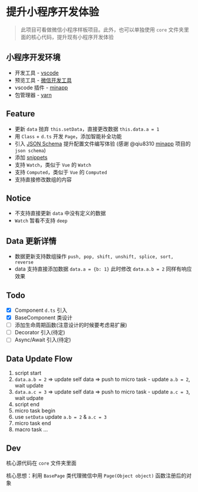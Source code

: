 # 提升小程序开发体验

> 此项目可看做微信小程序样板项目。此外，也可以单独使用 `core` 文件夹里面的核心代码，提升现有小程序开发体验

## 小程序开发环境

- 开发工具 - [vscode](https://code.visualstudio.com/)
- 预览工具 - [微信开发工具](https://developers.weixin.qq.com/miniprogram/dev/devtools/download.html)
- vscode 插件 - [minapp](https://marketplace.visualstudio.com/items?itemName=qiu8310.minapp-vscode)
- 包管理器 - [yarn](https://yarnpkg.com)

## Feature

- 更新 `data` 抛弃 `this.setData`，直接更改数据 `this.data.a = 1`
- 用 `Class` + `d.ts` 开发 `Page`，添加智能补全功能
- 引入 [JSON Schema](.vscode/settings.json#json-schema) 提升配置文件编写体验 (感谢 @qiu8310  [minapp](https://github.com/qiu8310/minapp) 项目的 `json schema`)
- 添加 [snippets](.vscode/mp.code-snippets)
- 支持 `Watch`，类似于 `Vue` 的 `Watch`
- 支持 `Computed`，类似于 `Vue` 的 `Computed`
- 支持直接修改数组的内容

## Notice

- 不支持直接更新 `data` 中没有定义的数据
- `Watch` 暂看不支持 `deep`

## Data 更新详情

- 数据更新支持数组操作 `push, pop, shift, unshift, splice, sort, reverse`
- data 支持直接添加数据 `data.a = {b: 1}` 此时修改 `data.a.b = 2` 同样有响应效果

## Todo

- [x] Component `d.ts` 引入
- [x] BaseComponent 类设计
- [ ] 添加生命周期函数(注意设计的时候要考虑易扩展)
- [ ] Decorator 引入(待定)
- [ ] Async/Await 引入(待定)

## Data Update Flow

1. script start
2. `data.a.b = 2` => update self data => push to micro task - update `a.b = 2`, wait update
3. `data.a.c = 3` => update self data => push to micro task - update `a.c = 3`, wait udpate
4. script end
5. micro task begin
6. use `setData` update `a.b = 2` & `a.c = 3`
7. micro task end
8. macro task ...

## Dev

核心源代码在 `core` 文件夹里面

核心思想：利用 `BasePage` 类代理微信中用 `Page(Object object)` 函数注册后的对象

